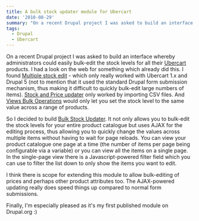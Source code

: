 ```yaml
---
title: A bulk stock updater module for Ubercart
date: '2010-08-29'
summary: "On a recent Drupal project I was asked to build an interface whereby administrators could easily bulk-edit the stock levels for all their [Ubercart](http:&#47;&#47;www.ubercart.org&#47;) products. I had a look on the web for something which already did this. I found [Multiple stock edit](http:&#47;&#47;www.ubercart.org&#47;contrib&#47;5411) - which only really worked with Ubercart 1.x and Drupal 5 (not to mention that it used the standard Drupal form submission mechanism, thus making it difficult to quickly bulk-edit large numbers of items). [Stock and Price updater](http:&#47;&#47;www.ubercart.org&#47;contrib&#47;12428) only worked by importing CSV files. And [Views Bulk Operations](http:&#47;&#47;drupal.org&#47;project&#47;views_bulk_operations) would only let you set the stock level to the same value across a range of products. \r\n"
tags:
  - Drupal
  - Ubercart
---
```

On a recent Drupal project I was asked to build an interface whereby administrators could easily bulk-edit the stock levels for all their [Ubercart](http://www.ubercart.org/) products. I had a look on the web for something which already did this. I found [Multiple stock edit](http://www.ubercart.org/contrib/5411) - which only really worked with Ubercart 1.x and Drupal 5 (not to mention that it used the standard Drupal form submission mechanism, thus making it difficult to quickly bulk-edit large numbers of items). [Stock and Price updater](http://www.ubercart.org/contrib/12428) only worked by importing CSV files. And [Views Bulk Operations](http://drupal.org/project/views_bulk_operations) would only let you set the stock level to the same value across a range of products.

So I decided to build [Bulk Stock Updater](http://drupal.org/project/uc_bulk_stock_updater). It not only allows you to bulk-edit the stock levels for your entire product catalogue but uses AJAX for the editing process, thus allowing you to quickly change the values across multiple items without having to wait for page reloads. You can view your product catalogue one page at a time (the number of items per page being configurable via a variable) or you can view all the items on a single page. In the single-page view there is a Javascript-powered filter field which you can use to filter the list down to only show the items you want to edit.

I think there is scope for extending this module to allow bulk-editing of prices and perhaps other product attributes too. The AJAX-powered updating really does speed things up compared to normal form submissions.

Finally, I'm especially pleased as it's my first published module on Drupal.org :)
